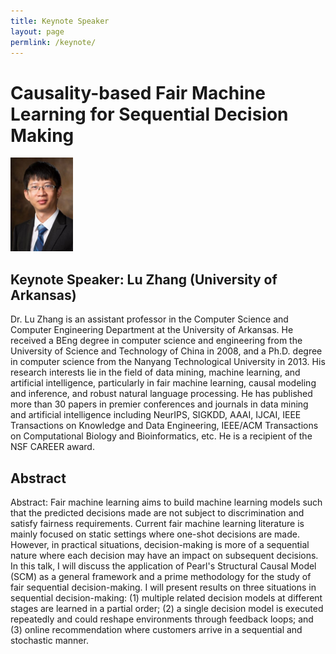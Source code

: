 ```yaml
---
title: Keynote Speaker
layout: page
permlink: /keynote/
---
```


# Causality-based Fair Machine Learning for Sequential Decision Making

<!-- <div style="margin-bottom: 3ex; max-width: 50%; min-width: 200px; display: inline-block; vertical-align: top"> -->
<p><img src="LuZhang.jpg" style="height:150px"></p>

## Keynote Speaker: Lu Zhang (University of Arkansas)
Dr. Lu Zhang is an assistant professor in the Computer Science and Computer Engineering Department at the University of Arkansas. He received a BEng degree in computer science and engineering from the University of Science and Technology of China in 2008, and a Ph.D. degree in computer science from the Nanyang Technological University in 2013. His research interests lie in the field of data mining, machine learning, and artificial intelligence, particularly in fair machine learning, causal modeling and inference, and robust natural language processing. He has published more than 30 papers in premier conferences and journals in data mining and artificial intelligence including NeurIPS, SIGKDD, AAAI, IJCAI, IEEE Transactions on Knowledge and Data Engineering, IEEE/ACM Transactions on Computational Biology and Bioinformatics, etc. He is a recipient of the NSF CAREER award.

  
## Abstract
Abstract: Fair machine learning aims to build machine learning models such that the predicted decisions made are not subject to discrimination and satisfy fairness requirements. Current fair machine learning literature is mainly focused on static settings where one-shot decisions are made. However, in practical situations, decision-making is more of a sequential nature where each decision may have an impact on subsequent decisions. In this talk, I will discuss the application of Pearl's Structural Causal Model (SCM) as a general framework and a prime methodology for the study of fair sequential decision-making. I will present results on three situations in sequential decision-making: (1) multiple related decision models at different stages are learned in a partial order; (2) a single decision model is executed repeatedly and could reshape environments through feedback loops; and (3) online recommendation where customers arrive in a sequential and stochastic manner.
